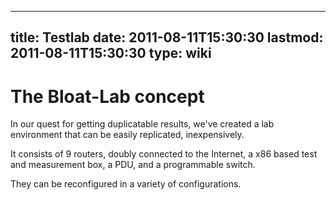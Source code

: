
---
title: Testlab
date: 2011-08-11T15:30:30
lastmod: 2011-08-11T15:30:30
type: wiki
---
The Bloat-Lab concept
=====================

In our quest for getting duplicatable results, we've created a lab
environment that can be easily replicated, inexpensively.

It consists of 9 routers, doubly connected to the Internet, a x86 based
test and measurement box, a PDU, and a programmable switch.

They can be reconfigured in a variety of configurations.
